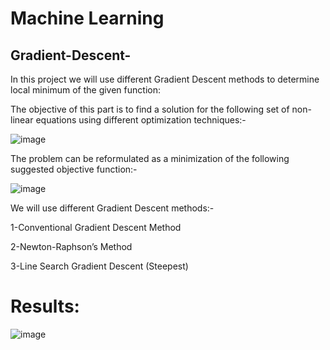 # Machine Learning
## Gradient-Descent-
In this project we will use different Gradient Descent methods to determine local minimum of the given function:

The objective of this part is to find a solution for the following set of non-linear 
equations using different optimization techniques:-

![image](https://user-images.githubusercontent.com/106331831/236287269-b4d2a776-55e4-44fb-bbd3-709e64ab1f70.png)

The problem can be reformulated as a minimization of the following suggested 
objective function:-

![image](https://user-images.githubusercontent.com/106331831/236287358-dc769fc9-867d-47be-ad38-269cadb58df9.png)

We will use different Gradient Descent methods:-

1-Conventional Gradient Descent Method

2-Newton-Raphson’s Method

3-Line Search Gradient Descent (Steepest)

# Results:

![image](https://github.com/MostafaELFEEL/Gradient-Descent/assets/106331831/ff7456d9-974d-4a8f-994b-539facd04174)
